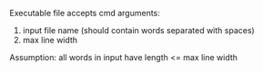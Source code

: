 Executable file accepts cmd arguments:

1. input file name (should contain words separated with spaces)
2. max line width

Assumption: all words in input have length <= max line width
